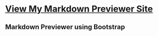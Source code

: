 # [View My Markdown Previewer Site](https://demsource.github.io/markdown-previewer/)
## Markdown Previewer using Bootstrap
